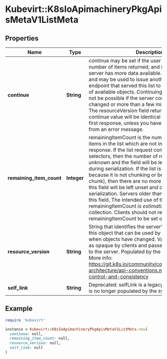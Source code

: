 # Kubevirt::K8sIoApimachineryPkgApisMetaV1ListMeta

## Properties

| Name | Type | Description | Notes |
| ---- | ---- | ----------- | ----- |
| **continue** | **String** | continue may be set if the user set a limit on the number of items returned, and indicates that the server has more data available. The value is opaque and may be used to issue another request to the endpoint that served this list to retrieve the next set of available objects. Continuing a consistent list may not be possible if the server configuration has changed or more than a few minutes have passed. The resourceVersion field returned when using this continue value will be identical to the value in the first response, unless you have received this token from an error message. | [optional] |
| **remaining_item_count** | **Integer** | remainingItemCount is the number of subsequent items in the list which are not included in this list response. If the list request contained label or field selectors, then the number of remaining items is unknown and the field will be left unset and omitted during serialization. If the list is complete (either because it is not chunking or because this is the last chunk), then there are no more remaining items and this field will be left unset and omitted during serialization. Servers older than v1.15 do not set this field. The intended use of the remainingItemCount is *estimating* the size of a collection. Clients should not rely on the remainingItemCount to be set or to be exact. | [optional] |
| **resource_version** | **String** | String that identifies the server&#39;s internal version of this object that can be used by clients to determine when objects have changed. Value must be treated as opaque by clients and passed unmodified back to the server. Populated by the system. Read-only. More info: https://git.k8s.io/community/contributors/devel/sig-architecture/api-conventions.md#concurrency-control-and-consistency | [optional] |
| **self_link** | **String** | Deprecated: selfLink is a legacy read-only field that is no longer populated by the system. | [optional] |

## Example

```ruby
require 'kubevirt'

instance = Kubevirt::K8sIoApimachineryPkgApisMetaV1ListMeta.new(
  continue: null,
  remaining_item_count: null,
  resource_version: null,
  self_link: null
)
```

